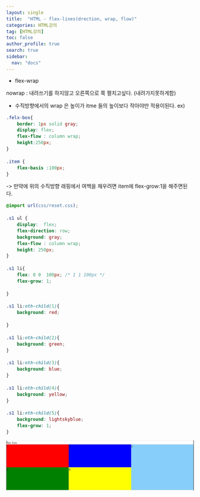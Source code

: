 ```yaml
---
layout: single
title:  "HTML - flex-lines(drection, wrap, flow)"
categories: HTML강의
tag: [HTML강의]
toc: false
author_profile: true
search: true
sidebar:
  nav: "docs"
---
```


 
 - flex-wrap

 nowrap : 내려쓰기를 하지않고 오른쪽으로 쭉 펼치고싶다. (내려가지못하게함)

 - 수직방향에서의 wrap 은 높이가 itme 들의 높이보다 작아야만 적용이된다.
ex) 
```css
.felx-box{
    border: 1px solid gray;
    display: flex;
    flex-flow : column wrap;
    height:250px;
}

.item {
    flex-basis :100px;
}
```
-> 만약에 위의 수직방향 래핑에서 여백을 채우려면 item에 flex-grow:1을 해주면된다.

```css
@import url(css/reset.css);

.s1 ul {
    display:  flex;
    flex-direction: row;
    background: gray;
    flex-flow : column wrap;
    height: 250px;
}

.s1 li{
    flex: 0 0  100px; /* 1 1 100px */
    flex-grow: 1;
   
}

.s1 li:nth-child(1){
    background: red;

}

.s1 li:nth-child(2){
    background: green;
}

.s1 li:nth-child(3){
    background: blue;
}

.s1 li:nth-child(4){
    background: yellow;
}

.s1 li:nth-child(5){
    background: lightskyblue;
    flex-grow: 1;
}
```


![wrap](/assets/images/wrap.JPG)
